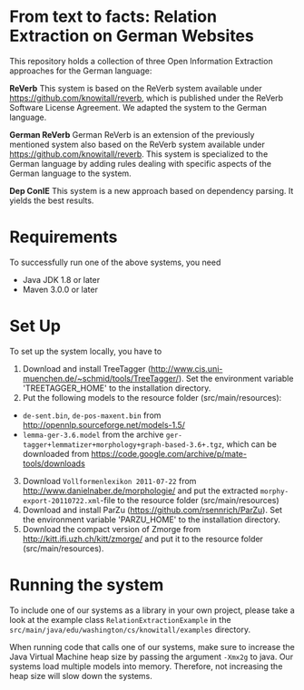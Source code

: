 # From text to facts: Relation Extraction on German Websites

This repository holds a collection of three Open Information Extraction approaches for the German language:

**ReVerb**
This system is based on the ReVerb system available under https://github.com/knowitall/reverb, which is published under the ReVerb Software License Agreement. We adapted the system to the German language.

**German ReVerb**
German ReVerb is an extension of the previously mentioned system also based on the ReVerb system available under https://github.com/knowitall/reverb. This system is specialized to the German language by adding rules dealing with specific aspects of the German language to the system.

**Dep ConIE**
This system is a new approach based on dependency parsing. It yields the best results.

# Requirements

To successfully run one of the above systems, you need
* Java JDK 1.8 or later
* Maven 3.0.0 or later

# Set Up

To set up the system locally, you have to 

1. Download and install TreeTagger (http://www.cis.uni-muenchen.de/~schmid/tools/TreeTagger/). Set the environment variable 'TREETAGGER_HOME' to the installation directory.
2.  Put the following models to the resource folder (src/main/resources):
 * 	`de-sent.bin`, `de-pos-maxent.bin` from http://opennlp.sourceforge.net/models-1.5/
 * 	`lemma-ger-3.6.model` from the archive `ger-tagger+lemmatizer+morphology+graph-based-3.6+.tgz`, which can be downloaded from https://code.google.com/archive/p/mate-tools/downloads
3. Download `Vollformenlexikon 2011-07-22` from http://www.danielnaber.de/morphologie/ and put the extracted `morphy-export-20110722.xml`-file to the resource folder (src/main/resources)
4. Download and install ParZu (https://github.com/rsennrich/ParZu). Set the environment variable 'PARZU_HOME' to the installation directory.
5. Download the compact version of Zmorge from http://kitt.ifi.uzh.ch/kitt/zmorge/ and put it to the resource folder (src/main/resources).

# Running the system

To include one of our systems as a library in your own project, please take a look at the example class `RelationExtractionExample` in the `src/main/java/edu/washington/cs/knowitall/examples` directory.

When running code that calls one of our systems, make sure to increase the Java Virtual Machine heap size by passing the argument `-Xmx2g` to java. Our systems load multiple models into memory. Therefore, not increasing the heap size will slow down the systems.
